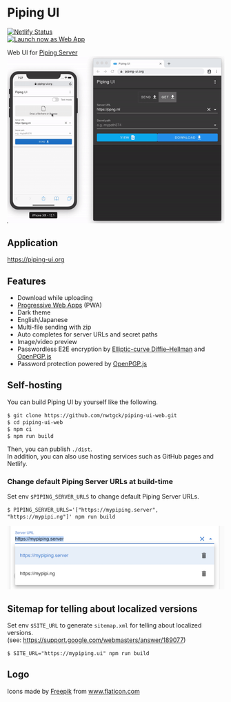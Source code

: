 # Piping UI
[![Netlify Status](https://api.netlify.com/api/v1/badges/7c9ee3e6-ade3-4032-bac0-3a3ed25ae3e6/deploy-status)](https://app.netlify.com/sites/piping-ui/deploys)  
<a href="https://piping-ui.org"><img src="https://user-images.githubusercontent.com/9122190/28998409-c5bf7362-7a00-11e7-9b63-db56694522e7.png" alt="Launch now as Web App" height="48"></a>

Web UI for [Piping Server](https://github.com/nwtgck/piping-server)  
![Piping UI - iPhone to UI](doc_assets/iphone-to-ui.gif)

## Application
<https://piping-ui.org>

## Features

- Download while uploading
- [Progressive Web Apps](https://developers.google.com/web/progressive-web-apps) (PWA)
- Dark theme
- English/Japanese
- Multi-file sending with zip
- Auto completes for server URLs and secret paths
- Image/video preview
- Passwordless E2E encryption by [Elliptic-curve Diffie–Hellman] and [OpenPGP.js]
- Password protection powered by [OpenPGP.js]

## Self-hosting

You can build Piping UI by yourself like the following.

```console
$ git clone https://github.com/nwtgck/piping-ui-web.git
$ cd piping-ui-web
$ npm ci
$ npm run build
```

Then, you can publish `./dist`.  
In addition, you can also use hosting services such as GitHub pages and Netlify.

### Change default Piping Server URLs at build-time

Set env `$PIPING_SERVER_URLS` to change default Piping Server URLs.

```console
$ PIPING_SERVER_URLS='["https://mypiping.server", "https://mypipi.ng"]' npm run build
```

![Build-time Piping Server URLs](doc_assets/build-time-piping-server-urls.png)

## Sitemap for telling about localized versions

Set env `$SITE_URL` to generate `sitemap.xml` for telling about localized versions.  
(see: <https://support.google.com/webmasters/answer/189077>)

```console
$ SITE_URL="https://mypiping.ui" npm run build
```

## Logo
<div>Icons made by <a href="https://www.flaticon.com/authors/freepik" title="Freepik">Freepik</a> from <a href="https://www.flaticon.com/" title="Flaticon">www.flaticon.com</a></div>


[Elliptic-curve Diffie–Hellman]: https://en.wikipedia.org/wiki/Elliptic-curve_Diffie%E2%80%93Hellman
[OpenPGP.js]: https://github.com/openpgpjs/openpgpjs
